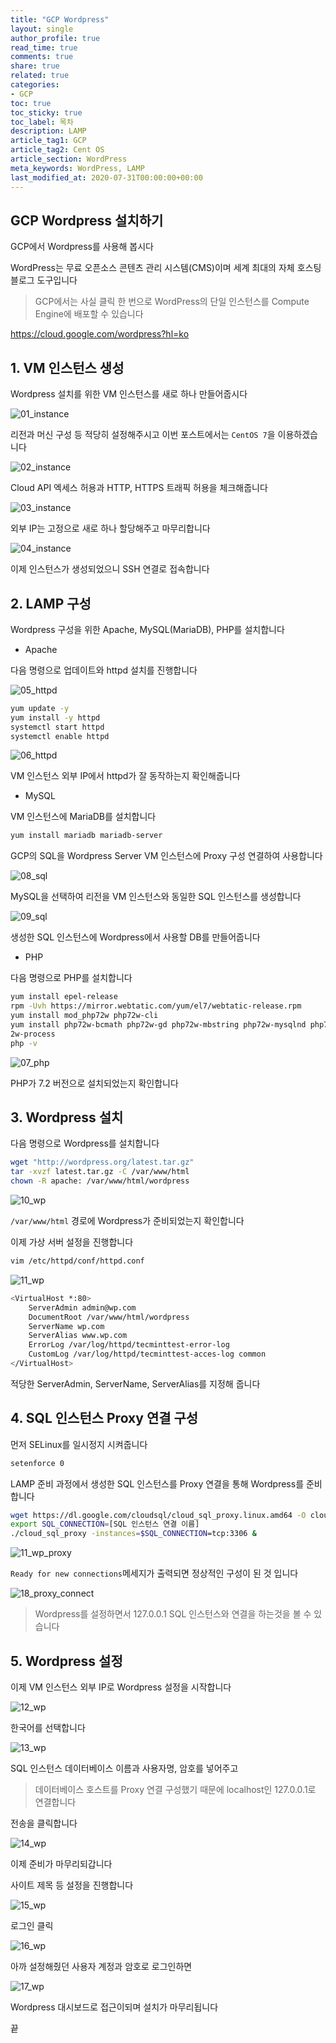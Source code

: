 ```yaml
---
title: "GCP Wordpress"
layout: single
author_profile: true
read_time: true
comments: true
share: true
related: true
categories:
- GCP
toc: true
toc_sticky: true
toc_label: 목차
description: LAMP
article_tag1: GCP
article_tag2: Cent OS
article_section: WordPress
meta_keywords: WordPress, LAMP
last_modified_at: 2020-07-31T00:00:00+00:00
---
```

## GCP Wordpress 설치하기

GCP에서 Wordpress를 사용해 봅시다

WordPress는 무료 오픈소스 콘텐츠 관리 시스템(CMS)이며 세계 최대의 자체 호스팅 블로그 도구입니다

> GCP에서는 사실 클릭 한 번으로 WordPress의 단일 인스턴스를 Compute Engine에 배포할 수 있습니다

<https://cloud.google.com/wordpress?hl=ko>

## 1. VM 인스턴스 생성

Wordpress 설치를 위한 VM 인스턴스를 새로 하나 만들어줍시다

![01_instance](https://user-images.githubusercontent.com/51220344/89009617-dbae6680-d347-11ea-9d0c-0fecc12609ce.PNG)

리전과 머신 구성 등 적당히 설정해주시고 이번 포스트에서는 `CentOS 7`을 이용하겠습니다

![02_instance](https://user-images.githubusercontent.com/51220344/89009725-26c87980-d348-11ea-802f-09710d21bc66.PNG)

Cloud API 엑세스 허용과 HTTP, HTTPS 트래픽 허용을 체크해줍니다

![03_instance](https://user-images.githubusercontent.com/51220344/89009756-3cd63a00-d348-11ea-870c-81631ff93c7e.PNG)

외부 IP는 고정으로 새로 하나 할당해주고 마무리합니다

![04_instance](https://user-images.githubusercontent.com/51220344/89009784-4cee1980-d348-11ea-8be1-cbd3ce6e2fc9.PNG)

이제 인스턴스가 생성되었으니 SSH 연결로 접속합니다

## 2. LAMP 구성

Wordpress 구성을 위한 Apache, MySQL(MariaDB), PHP를 설치합니다

- Apache

다음 명령으로 업데이트와 httpd 설치를 진행합니다

![05_httpd](https://user-images.githubusercontent.com/51220344/89009836-68592480-d348-11ea-864e-692524bc73b3.PNG)

~~~bash
yum update -y
yum install -y httpd
systemctl start httpd
systemctl enable httpd
~~~

![06_httpd](https://user-images.githubusercontent.com/51220344/89010046-d30a6000-d348-11ea-924c-a3c950a278cc.PNG)

VM 인스턴스 외부 IP에서 httpd가 잘 동작하는지 확인해줍니다

- MySQL

VM 인스턴스에 MariaDB를 설치합니다

~~~bash
yum install mariadb mariadb-server
~~~

GCP의 SQL을 Wordpress Server VM 인스턴스에 Proxy 구성 연결하여 사용합니다

![08_sql](https://user-images.githubusercontent.com/51220344/89010398-7d828300-d349-11ea-9bdf-bf6d4060df7a.PNG)

MySQL을 선택하여 리전을 VM 인스턴스와 동일한 SQL 인스턴스를 생성합니다

![09_sql](https://user-images.githubusercontent.com/51220344/89010471-9854f780-d349-11ea-8f7f-21b2a95a3ae9.PNG)

생성한 SQL 인스턴스에 Wordpress에서 사용할 DB를 만들어줍니다

- PHP

다음 명령으로 PHP를 설치합니다

~~~bash
yum install epel-release
rpm -Uvh https://mirror.webtatic.com/yum/el7/webtatic-release.rpm
yum install mod_php72w php72w-cli
yum install php72w-bcmath php72w-gd php72w-mbstring php72w-mysqlnd php72w-pear php72w-xml php72w-xmlrpc php7
2w-process
php -v
~~~

![07_php](https://user-images.githubusercontent.com/51220344/89010160-03ea9500-d349-11ea-8ded-bd23b30204e3.PNG)

PHP가 7.2 버전으로 설치되었는지 확인합니다

## 3. Wordpress 설치

다음 명령으로 Wordpress를 설치합니다

~~~bash
wget "http://wordpress.org/latest.tar.gz"
tar -xvzf latest.tar.gz -C /var/www/html
chown -R apache: /var/www/html/wordpress
~~~

![10_wp](https://user-images.githubusercontent.com/51220344/89010532-bb7fa700-d349-11ea-8fbb-afd178b5fb57.PNG)

`/var/www/html` 경로에 Wordpress가 준비되었는지 확인합니다

이제 가상 서버 설정을 진행합니다

~~~bash
vim /etc/httpd/conf/httpd.conf
~~~

![11_wp](https://user-images.githubusercontent.com/51220344/89010650-feda1580-d349-11ea-8309-d8491c1ffc93.PNG)

~~~bash
<VirtualHost *:80>
	ServerAdmin admin@wp.com
	DocumentRoot /var/www/html/wordpress
	ServerName wp.com
	ServerAlias www.wp.com
	ErrorLog /var/log/httpd/tecminttest-error-log
	CustomLog /var/log/httpd/tecminttest-acces-log common
</VirtualHost>
~~~

적당한 ServerAdmin, ServerName, ServerAlias를 지정해 줍니다

## 4. SQL 인스턴스 Proxy 연결 구성

먼저 SELinux를 일시정지 시켜줍니다

~~~bash
setenforce 0
~~~

LAMP 준비 과정에서 생성한 SQL 인스턴스를 Proxy 연결을 통해 Wordpress를 준비합니다

~~~bash
wget https://dl.google.com/cloudsql/cloud_sql_proxy.linux.amd64 -O cloud_sql_proxy && chmod +x cloud_sql_proxy
export SQL_CONNECTION=[SQL 인스턴스 연결 이름]
./cloud_sql_proxy -instances=$SQL_CONNECTION=tcp:3306 &
~~~

![11_wp_proxy](https://user-images.githubusercontent.com/51220344/89010831-4e204600-d34a-11ea-8569-da9da9c0a4b5.PNG)

`Ready for new connections`메세지가 출력되면 정상적인 구성이 된 것 입니다

![18_proxy_connect](https://user-images.githubusercontent.com/51220344/89011491-6349a480-d34b-11ea-8ef0-19929557b55b.PNG)

> Wordpress를 설정하면서 127.0.0.1 SQL 인스턴스와 연결을 하는것을 볼 수 있습니다

## 5. Wordpress 설정

이제 VM 인스턴스 외부 IP로 Wordpress 설정을 시작합니다

![12_wp](https://user-images.githubusercontent.com/51220344/89011130-d7377d00-d34a-11ea-8667-6977efe57967.PNG)

한국어를 선택합니다

![13_wp](https://user-images.githubusercontent.com/51220344/89011199-ed453d80-d34a-11ea-922d-1b784b90e429.PNG)

SQL 인스턴스 데이터베이스 이름과 사용자명, 암호를 넣어주고

> 데이터베이스 호스트를 Proxy 연결 구성했기 때문에 localhost인 127.0.0.1로 연결합니다

전송을 클릭합니다

![14_wp](https://user-images.githubusercontent.com/51220344/89011288-11088380-d34b-11ea-87ac-b12d83bc808a.PNG)

이제 준비가 마무리되갑니다

사이트 제목 등 설정을 진행합니다

![15_wp](https://user-images.githubusercontent.com/51220344/89011319-21206300-d34b-11ea-9654-f1507124d356.PNG)

로그인 클릭

![16_wp](https://user-images.githubusercontent.com/51220344/89011341-29789e00-d34b-11ea-9899-f8309a25385f.PNG)

아까 설정해줬던 사용자 계정과 암호로 로그인하면

![17_wp](https://user-images.githubusercontent.com/51220344/89011443-4e6d1100-d34b-11ea-87e0-ceb4ed5290e2.PNG)

Wordpress 대시보드로 접근이되며 설치가 마무리됩니다

끝